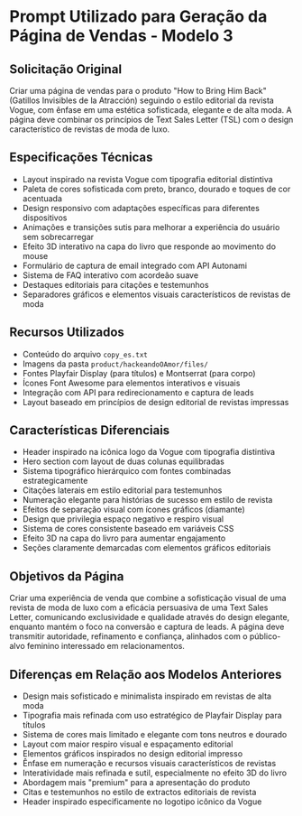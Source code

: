 # Prompt Utilizado para Geração da Página de Vendas - Modelo 3

## Solicitação Original

Criar uma página de vendas para o produto "How to Bring Him Back" (Gatillos
Invisibles de la Atracción) seguindo o estilo editorial da revista Vogue, com
ênfase em uma estética sofisticada, elegante e de alta moda. A página deve
combinar os princípios de Text Sales Letter (TSL) com o design característico de
revistas de moda de luxo.

## Especificações Técnicas

- Layout inspirado na revista Vogue com tipografia editorial distintiva
- Paleta de cores sofisticada com preto, branco, dourado e toques de cor
  acentuada
- Design responsivo com adaptações específicas para diferentes dispositivos
- Animações e transições sutis para melhorar a experiência do usuário sem
  sobrecarregar
- Efeito 3D interativo na capa do livro que responde ao movimento do mouse
- Formulário de captura de email integrado com API Autonami
- Sistema de FAQ interativo com acordeão suave
- Destaques editoriais para citações e testemunhos
- Separadores gráficos e elementos visuais característicos de revistas de moda

## Recursos Utilizados

- Conteúdo do arquivo `copy_es.txt`
- Imagens da pasta `product/hackeandoOAmor/files/`
- Fontes Playfair Display (para títulos) e Montserrat (para corpo)
- Ícones Font Awesome para elementos interativos e visuais
- Integração com API para redirecionamento e captura de leads
- Layout baseado em princípios de design editorial de revistas impressas

## Características Diferenciais

- Header inspirado na icônica logo da Vogue com tipografia distintiva
- Hero section com layout de duas colunas equilibradas
- Sistema tipográfico hierárquico com fontes combinadas estrategicamente
- Citações laterais em estilo editorial para testemunhos
- Numeração elegante para histórias de sucesso em estilo de revista
- Efeitos de separação visual com ícones gráficos (diamante)
- Design que privilegia espaço negativo e respiro visual
- Sistema de cores consistente baseado em variáveis CSS
- Efeito 3D na capa do livro para aumentar engajamento
- Seções claramente demarcadas com elementos gráficos editoriais

## Objetivos da Página

Criar uma experiência de venda que combine a sofisticação visual de uma revista
de moda de luxo com a eficácia persuasiva de uma Text Sales Letter, comunicando
exclusividade e qualidade através do design elegante, enquanto mantém o foco na
conversão e captura de leads. A página deve transmitir autoridade, refinamento e
confiança, alinhados com o público-alvo feminino interessado em relacionamentos.

## Diferenças em Relação aos Modelos Anteriores

- Design mais sofisticado e minimalista inspirado em revistas de alta moda
- Tipografia mais refinada com uso estratégico de Playfair Display para títulos
- Sistema de cores mais limitado e elegante com tons neutros e dourado
- Layout com maior respiro visual e espaçamento editorial
- Elementos gráficos inspirados no design editorial impresso
- Ênfase em numeração e recursos visuais característicos de revistas
- Interatividade mais refinada e sutil, especialmente no efeito 3D do livro
- Abordagem mais "premium" para a apresentação do produto
- Citas e testemunhos no estilo de extractos editoriais de revista
- Header inspirado especificamente no logotipo icônico da Vogue
